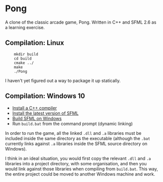 # Pong

A clone of the classic arcade game, Pong. Written in C++ and SFML 2.6 as a learning exercise.

## Compilation: Linux

        mkdir build
        cd build
        cmake ../
        make
        ./Pong
        
I haven't yet figured out a way to package it up statically.

## Compilation: Windows 10

* [Install a C++ compiler](https://code.visualstudio.com/docs/cpp/config-mingw)
* [Install the latest version of SFML](https://www.sfml-dev.org/download/sfml/3.0.0)
* [Build SFML on Windows](https://www.sfml-dev.org/tutorials/3.0/getting-started/build-from-source)
* Run `build.bat` from the command prompt (dynamic linking)

In order to run the game, all the linked `.dll` and `.a` libraries must be included
inside the same directory as the executable (although the `.bat` currently links
against `.a` libraries inside the SFML source directory on Windows).

I think in an ideal situation, you would first copy the relevant `.dll` and `.a`
libraries into a project directory, with some organisation, and then you would
link against those libraries when compiling from `build.bat`. This way, the entire
project could be moved to another Windows machine and work.
